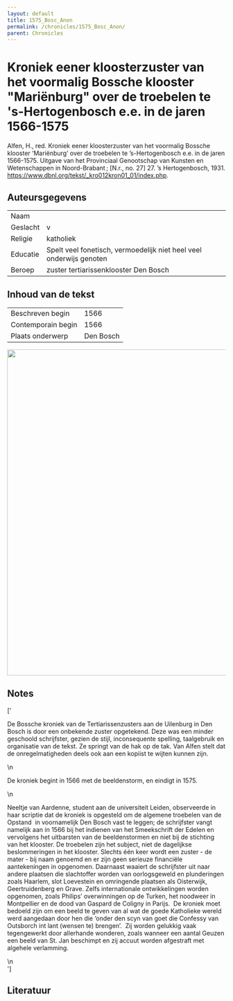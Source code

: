 ```yaml
---
layout: default
title: 1575_Bosc_Anon
permalink: /chronicles/1575_Bosc_Anon/
parent: Chronicles
--- 
```



# Kroniek eener kloosterzuster van het voormalig Bossche klooster "Marie͏̈nburg" over de troebelen te 's-Hertogenbosch e.e. in de jaren 1566-1575 

Alfen, H., red. Kroniek eener kloosterzuster van het voormalig Bossche klooster ‘Marie͏̈nburg’ over de troebelen te ’s-Hertogenbosch e.e. in de jaren 1566-1575. Uitgave van het Provinciaal Genootschap van Kunsten en Wetenschappen in Noord-Brabant ; [N.r., no. 27] 27. ’s Hertogenbosch, 1931. https://www.dbnl.org/tekst/_kro012kron01_01/index.php. 

## Auteursgegevens 

| | | 
| --------------- | --------------- | 
| Naam |   | 
| Geslacht | v | 
| Religie | katholiek | 
| Educatie | Spelt veel fonetisch, vermoedelijk niet heel veel onderwijs genoten | 
| Beroep | zuster tertiarissenklooster Den Bosch | 

## Inhoud van de tekst 

| | | 
| --------------- | --------------- | 
| Beschreven begin | 1566 | 
| Contemporain begin | 1566 | 
| Plaats onderwerp | Den Bosch | 

[<img src="..\..\barplots_chronicles\1575_Bosc_Anon.jpg" width="750"/>](..\..\barplots_chronicles\1575_Bosc_Anon.jpg) 

## Notes 

['<div data-schema-version="8"><p>De Bossche kroniek van de Tertiarissenzusters aan de Uilenburg in Den Bosch is door een onbekende zuster opgetekend. Deze was een minder geschoold schrijfster, gezien de stijl, inconsequente spelling, taalgebruik en organisatie van de tekst. Ze springt van de hak op de tak. Van Alfen stelt dat de onregelmatigheden deels ook aan een kopiist te wijten kunnen zijn.</p>\n<p>De kroniek begint in 1566 met de beeldenstorm, en eindigt in 1575.</p>\n<p>Neeltje van Aardenne, student aan de universiteit Leiden, observeerde in haar scriptie dat de kroniek is opgesteld om de algemene troebelen van de Opstand&nbsp; in voornamelijk Den Bosch vast te leggen; de schrijfster vangt namelijk aan in 1566 bij het indienen van het Smeekschrift der Edelen en vervolgens het uitbarsten van de beeldenstormen en niet bij de stichting van het klooster. De troebelen zijn het subject, niet de dagelijkse beslommeringen in het klooster. Slechts één keer wordt een zuster - de mater - bij naam genoemd en er zijn geen serieuze financiële aantekeningen in opgenomen. Daarnaast waaiert de schrijfster uit naar andere plaatsen die slachtoffer worden van oorlogsgeweld en plunderingen zoals Haarlem, slot Loevestein en omringende plaatsen als Oisterwijk, Geertruidenberg en Grave. Zelfs internationale ontwikkelingen worden opgenomen, zoals Philips’ overwinningen op de Turken, het noodweer in Montpellier en de dood van Gaspard de Coligny in Parijs.&nbsp; De kroniek moet bedoeld zijn om een beeld te geven van al wat de goede Katholieke wereld werd aangedaan door hen die ‘onder den scyn van goet die Confessy van Outsborch int lant (wensen te) brengen’.&nbsp; Zij worden gelukkig vaak tegengewerkt door allerhande wonderen, zoals wanneer een aantal Geuzen een beeld van St. Jan beschimpt en zij accuut worden afgestraft met algehele verlamming.</p>\n</div>'] 

## Literatuur 

